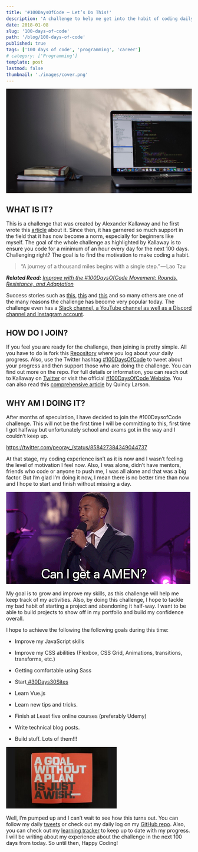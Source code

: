 ```yaml
---
title: '#100DaysOfCode — Let’s Do This!'
description: 'A challenge to help me get into the habit of coding daily'
date: 2018-01-08
slug: '100-days-of-code'
path: '/blog/100-days-of-code'
published: true
tags: ['100 days of code', 'programming', 'career']
# category: ['Programming']
template: post
lastmod: false
thumbnail: './images/cover.png'
---
```


![picture of a computer](./images/header.jpg)

## WHAT IS IT?

This is a challenge that was created by Alexander Kallaway and he first wrote this [article](https://medium.freecodecamp.com/join-the-100daysofcode-556ddb4579e4) about it. Since then, it has garnered so much support in the field that it has now become a norm, especially for beginners like myself. The goal of the whole challenge as highlighted by Kallaway is to ensure you code for a minimum of an hour every day for the next 100 days. Challenging right? The goal is to find the motivation to make coding a habit.

> “A journey of a thousand miles begins with a single step.” — Lao Tzu

_**Related Read:** [Improve with the #100DaysOfCode Movement: Rounds, Resistance, and Adaptation](https://medium.freecodecamp.org/the-100daysofcode-movement-rounds-resistance-and-adaptation-432429cc3306)_

Success stories such as [this](https://code.likeagirl.io/my-100daysofcode-experience-the-good-the-bad-and-the-ugly-ee1263131f15), [this](http://benlevy.com/blog/100-days-coding/) and [this](https://medium.freecodecamp.org/what-i-learned-from-my-first-100daysofcode-13ac805ff0a9) and so many others are one of the many reasons the challenge has become very popular today. The challenge even has a [Slack channel, a YouTube channel as well as a Discord channel and Instagram account](http://www.100daysofcode.com/connect/).

## HOW DO I JOIN?

If you feel you are ready for the challenge, then joining is pretty simple. All you have to do is fork this [Repository](https://github.com/Kallaway/100-days-of-code) where you log about your daily progress. Also, use the Twitter hashtag [#100DaysOfCode](https://twitter.com/search?q=%23100DaysOfCode&src=tyah) to tweet about your progress and then support those who are doing the challenge. You can find out more on the repo. For full details or information, you can reach out to Kallaway on [Twitter](https://twitter.com/ka11away) or visit the official [#100DaysOfCode Website](http://100daysofcode.com/). You can also read this [comprehensive article](https://medium.freecodecamp.org/the-crazy-history-of-the-100daysofcode-challenge-and-why-you-should-try-it-for-2018-6c89a76e298d) by Quincy Larson.

## WHY AM I DOING IT?

After months of speculation, I have decided to join the #100DaysofCode challenge. This will not be the first time I will be committing to this, first time I got halfway but unfortunately school and exams got in the way and I couldn’t keep up.

https://twitter.com/peoray_/status/858427384349044737

At that stage, my coding experience isn’t as it is now and I wasn’t feeling the level of motivation I feel now. Also, I was alone, didn’t have mentors, friends who code or anyone to push me, I was all alone and that was a big factor. But I’m glad I’m doing it now, I mean there is no better time than now and I hope to start and finish without missing a day.

![Can I get an Amen gif](./images/giphy.gif)

My goal is to grow and improve my skills, as this challenge will help me keep track of my activities. Also, by doing this challenge, I hope to tackle my bad habit of starting a project and abandoning it half-way. I want to be able to build projects to show off in my portfolio and build my confidence overall.

I hope to achieve the following the following goals during this time:

- Improve my JavaScript skills

- Improve my CSS abilities (Flexbox, CSS Grid, Animations, transitions, transforms, etc.)

- Getting comfortable using Sass

- Start[ #30Days30Sites](http://www.subscribepage.com/30days30sites)

- Learn Vue.js

- Learn new tips and tricks.

- Finish at Least five online courses (preferably Udemy)

- Write technical blog posts.

- Build stuff. Lots of them!!!

![A goal without a plan is just a wish](./images/plan.jpeg)

Well, I’m pumped up and I can’t wait to see how this turns out. You can follow my daily [tweets](https://twitter.com/super_raay/status/950187188104454145) or check out my daily log on my [GitHub repo](https://github.com/peoray/100-Days-Of-Code). Also, you can check out my [learning tracker](https://github.com/peoray/My-Learning-Tracker) to keep up to date with my progress. I will be writing about my experience about the challenge in the next 100 days from today. So until then, Happy Coding!
